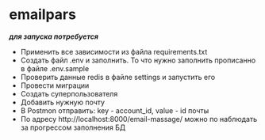 # emailpars

***для запуска потребуется***

- Применить все зависимости из файла requirements.txt 
- Создать файл .env и заполнить. То что нужно заполнить прописанно в файле .env.sample
- Проверить данные redis в файле settings и запустить его 
- Провести миграции 
- Создать суперпользователя 
- Добавить нужную почту 
- В Postmon отправить: key - account_id,  value - id почты
- По адресу http://localhost:8000/email-massage/ можно по наблюдать за прогрессом заполнения БД
